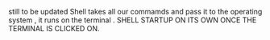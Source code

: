 
still to be updated
Shell takes all our commamds and pass it to the operating system , it runs on the terminal . SHELL STARTUP ON ITS OWN ONCE THE TERMINAL IS CLICKED ON.
